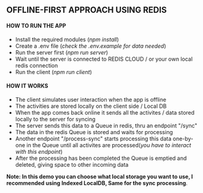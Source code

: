 ## OFFLINE-FIRST APPROACH USING REDIS

#### HOW TO RUN THE APP

- Install the required modules (*npm install*)
- Create a .env file (*check the .env.example for data needed*)
- Run the server first (*npm run server*)
- Wait until the server is connected to REDIS CLOUD / or your own local redis connection
- Run the client (*npm run client*)


#### HOW IT WORKS

- The client simulates user interaction when the app is offline
- The activities are stored locally on the client side / Local DB
- When the app comes back online it sends all the activites / data stored locally to the server for syncing
- The server sends this data to a Queue in redis, thru an endpoint "/sync"
- The data in the redis Queue is stored and waits for processing
- Another endpoint "/process-sync" starts processing this data one-by-one in the Queue until all activites are processed(*you have to interact with this endpoint*)
- After the processing has been completed the Queue is emptied and deleted, giving space to other incoming data

**Note: In this demo you can choose what local storage you want to use,
        I recommended using Indexed LocalDB, Same for the sync processing**.

